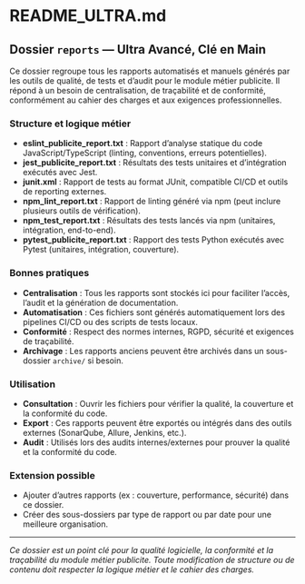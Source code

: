 # README_ULTRA.md

## Dossier `reports` — Ultra Avancé, Clé en Main

Ce dossier regroupe tous les rapports automatisés et manuels générés par les outils de qualité, de tests et d’audit pour le module métier publicite. Il répond à un besoin de centralisation, de traçabilité et de conformité, conformément au cahier des charges et aux exigences professionnelles.

### Structure et logique métier

- **eslint_publicite_report.txt** : Rapport d’analyse statique du code JavaScript/TypeScript (linting, conventions, erreurs potentielles).
- **jest_publicite_report.txt** : Résultats des tests unitaires et d’intégration exécutés avec Jest.
- **junit.xml** : Rapport de tests au format JUnit, compatible CI/CD et outils de reporting externes.
- **npm_lint_report.txt** : Rapport de linting généré via npm (peut inclure plusieurs outils de vérification).
- **npm_test_report.txt** : Résultats des tests lancés via npm (unitaires, intégration, end-to-end).
- **pytest_publicite_report.txt** : Rapport des tests Python exécutés avec Pytest (unitaires, intégration, couverture).

### Bonnes pratiques

- **Centralisation** : Tous les rapports sont stockés ici pour faciliter l’accès, l’audit et la génération de documentation.
- **Automatisation** : Ces fichiers sont générés automatiquement lors des pipelines CI/CD ou des scripts de tests locaux.
- **Conformité** : Respect des normes internes, RGPD, sécurité et exigences de traçabilité.
- **Archivage** : Les rapports anciens peuvent être archivés dans un sous-dossier `archive/` si besoin.

### Utilisation

- **Consultation** : Ouvrir les fichiers pour vérifier la qualité, la couverture et la conformité du code.
- **Export** : Ces rapports peuvent être exportés ou intégrés dans des outils externes (SonarQube, Allure, Jenkins, etc.).
- **Audit** : Utilisés lors des audits internes/externes pour prouver la qualité et la conformité du code.

### Extension possible

- Ajouter d’autres rapports (ex : couverture, performance, sécurité) dans ce dossier.
- Créer des sous-dossiers par type de rapport ou par date pour une meilleure organisation.

---

*Ce dossier est un point clé pour la qualité logicielle, la conformité et la traçabilité du module métier publicite. Toute modification de structure ou de contenu doit respecter la logique métier et le cahier des charges.*

